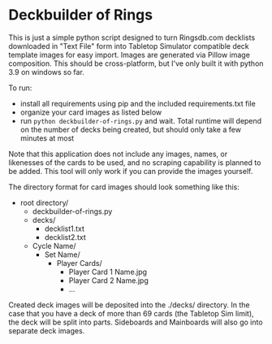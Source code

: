 # Deckbuilder of Rings

This is just a simple python script designed to turn Ringsdb.com decklists downloaded in "Text File" form into Tabletop Simulator compatible deck template images for easy import. Images are generated via Pillow image composition. This should be cross-platform, but I've only built it with python 3.9 on windows so far.

To run:
* install all requirements using pip and the included requirements.txt file
* organize your card images as listed below
* run `python deckbuilder-of-rings.py` and wait. Total runtime will depend on the number of decks being created, but should only take a few minutes at most

Note that this application does not include any images, names, or likenesses of the cards to be used, and no scraping capability is planned to be added. This tool will only work if you can provide the images yourself.

The directory format for card images should look something like this:
* root directory/
	* deckbuilder-of-rings.py
	* decks/
		* decklist1.txt
		* decklist2.txt
	* Cycle Name/
		* Set Name/
			* Player Cards/
				* Player Card 1 Name.jpg
				* Player Card 2 Name.jpg
				* ...

Created deck images will be deposited into the ./decks/ directory. In the case that you have a deck of more than 69 cards (the Tabletop Sim limit), the deck will be split into parts. Sideboards and Mainboards will also go into separate deck images.

